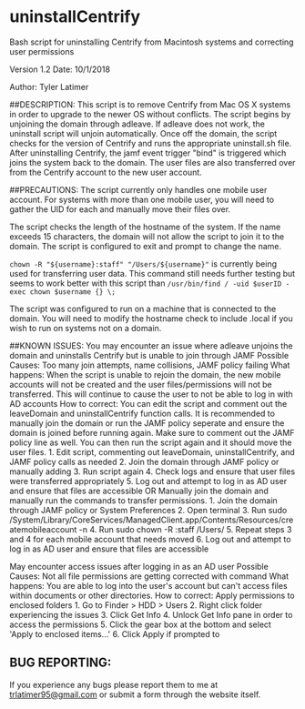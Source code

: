 # uninstallCentrify
Bash script for uninstalling Centrify from Macintosh systems and correcting user permissions

Version 1.2
Date: 10/1/2018

Author: Tyler Latimer

##DESCRIPTION:
   This script is to remove Centrify from Mac OS X systems in order to upgrade to the newer OS without conflicts.
   The script begins by unjoining the domain through adleave. If adleave does not work, the uninstall script will unjoin automatically. Once off the domain, the script checks for the version of Centrify and runs the appropriate uninstall.sh file.
   After uninstalling Centrify, the jamf event trigger "bind" is triggered which joins the system back to the domain.
   The user files are also transferred over from the Centrify account to the new user account.

##PRECAUTIONS:
   The script currently only handles one mobile user account. For systems with more than one mobile user, you will need to gather the UID for each and manually move their files over.

   The script checks the length of the hostname of the system. If the name exceeds 15 characters, the domain will not allow the script to join it to the domain. The script is configured to exit and prompt to change the name.

   `chown -R "${username}:staff" "/Users/${username}"` is currently being used for transferring user data. This command still needs further testing but seems to work better with this script than `/usr/bin/find / -uid $userID -exec chown $username {} \;`

   The script was configured to run on a machine that is connected to the domain. You will need to modify the hostname check to include .local if you wish to run on systems not on a domain.

##KNOWN ISSUES:
   You may encounter an issue where adleave unjoins the domain and uninstalls Centrify but is unable to join through JAMF
       Possible Causes:
           Too many join attempts, name collisions, JAMF policy failing
       What happens:
           When the script is unable to rejoin the domain, the new mobile accounts will not be created and the user files/permissions will not be transferred. This will continue to cause the user to not be able to log in with AD accounts
       How to correct:
           You can edit the script and comment out the leaveDomain and uninstallCentrify function calls. It is recommended to manually join the domain or run the JAMF policy seperate and ensure the domain is joined before running again. Make sure to comment out the JAMF policy line as well. You can then run the script again and it should move the user files.
               1. Edit script, commenting out leaveDomain, uninstallCentrify, and JAMF policy calls as needed
               2. Join the domain through JAMF policy or manually adding
               3. Run script again
               4. Check logs and ensure that user files were transferred appropriately
               5. Log out and attempt to log in as AD user and ensure that files are accessible
           OR
           Manually join the domain and manually run the commands to transfer permissions.
               1. Join the domain through JAMF policy or System Preferences
               2. Open terminal
               3. Run sudo /System/Library/CoreServices/ManagedClient.app/Contents/Resources/createmobileaccount -n <username>
               4. Run sudo chown -R <username>:staff /Users/<username>
               5. Repeat steps 3 and 4 for each mobile account that needs moved
               6. Log out and attempt to log in as AD user and ensure that files are accessible

   May encounter access issues after logging in as an AD user
       Possible Causes:
           Not all file permissions are getting corrected with command
       What happens:
           You are able to log into the user's account but can't access files within documents or other directories.
       How to correct:
           Apply permissions to enclosed folders
               1. Go to Finder > HDD > Users
               2. Right click folder experiencing the issues
               3. Click Get Info
               4. Unlock Get Info pane in order to access the permissions
               5. Click the gear box at the bottom and select 'Apply to enclosed items...'
               6. Click Apply if prompted to

## BUG REPORTING:
If you experience any bugs please report them to me at trlatimer95@gmail.com or submit a form through the website itself.
